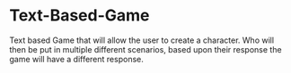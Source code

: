 # Text-Based-Game
Text based Game that will allow the user to create a character. Who will then be put in multiple different scenarios, based upon their response the game will have a different response.
